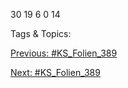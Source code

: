 30
19
6
0
14

   Tags & Topics:
   

[Previous: #KS_Folien_389](KS_Folien_389.md)

[Next: #KS_Folien_389](KS_Folien_389.md)